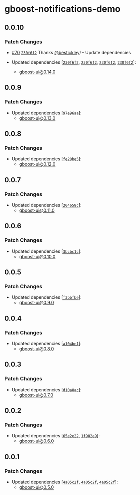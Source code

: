 # gboost-notifications-demo

## 0.0.10

### Patch Changes

- [#70](https://github.com/awslabs/green-boost/pull/70) [`230f6f2`](https://github.com/awslabs/green-boost/commit/230f6f252679d0d748f627cd66c7a025e7f29aa0) Thanks [@bestickley](https://github.com/bestickley)! - Update dependencies

- Updated dependencies [[`230f6f2`](https://github.com/awslabs/green-boost/commit/230f6f252679d0d748f627cd66c7a025e7f29aa0), [`230f6f2`](https://github.com/awslabs/green-boost/commit/230f6f252679d0d748f627cd66c7a025e7f29aa0), [`230f6f2`](https://github.com/awslabs/green-boost/commit/230f6f252679d0d748f627cd66c7a025e7f29aa0), [`230f6f2`](https://github.com/awslabs/green-boost/commit/230f6f252679d0d748f627cd66c7a025e7f29aa0)]:
  - gboost-ui@0.14.0

## 0.0.9

### Patch Changes

- Updated dependencies [[`97e96aa`](https://github.com/awslabs/green-boost/commit/97e96aa5a3b7627bcfb67e8d54458c555a7185dc)]:
  - gboost-ui@0.13.0

## 0.0.8

### Patch Changes

- Updated dependencies [[`fe28be5`](https://github.com/awslabs/green-boost/commit/fe28be52ca951aeb3ef6aeea364af32237998f7b)]:
  - gboost-ui@0.12.0

## 0.0.7

### Patch Changes

- Updated dependencies [[`204658c`](https://github.com/awslabs/green-boost/commit/204658c9db3a9cde8823533fdcbdf030a130fbb6)]:
  - gboost-ui@0.11.0

## 0.0.6

### Patch Changes

- Updated dependencies [[`3bcbc1c`](https://github.com/awslabs/green-boost/commit/3bcbc1ca05ab183f79387026692bf605d3e4fc4e)]:
  - gboost-ui@0.10.0

## 0.0.5

### Patch Changes

- Updated dependencies [[`f3bbfbe`](https://github.com/awslabs/green-boost/commit/f3bbfbeeac6343476dfc9a389539928b47f66bd2)]:
  - gboost-ui@0.9.0

## 0.0.4

### Patch Changes

- Updated dependencies [[`a104be1`](https://github.com/awslabs/green-boost/commit/a104be1751094c5376eaf49132d7384661b7ac8b)]:
  - gboost-ui@0.8.0

## 0.0.3

### Patch Changes

- Updated dependencies [[`d10a8ac`](https://github.com/awslabs/green-boost/commit/d10a8ac6d8a01d7d0cbdf62595a4b41b06a162e6)]:
  - gboost-ui@0.7.0

## 0.0.2

### Patch Changes

- Updated dependencies [[`65e2e22`](https://github.com/awslabs/green-boost/commit/65e2e226a5581c30a3e62fbf9129ee21235a2226), [`1f982e9`](https://github.com/awslabs/green-boost/commit/1f982e9c777c8ebd71382226673d56037861262e)]:
  - gboost-ui@0.6.0

## 0.0.1

### Patch Changes

- Updated dependencies [[`4a05c2f`](https://github.com/awslabs/green-boost/commit/4a05c2fb7934b0f7642607a74855d1752576314e), [`4a05c2f`](https://github.com/awslabs/green-boost/commit/4a05c2fb7934b0f7642607a74855d1752576314e), [`4a05c2f`](https://github.com/awslabs/green-boost/commit/4a05c2fb7934b0f7642607a74855d1752576314e)]:
  - gboost-ui@0.5.0
